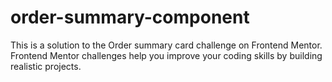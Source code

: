 # order-summary-component
This is a solution to the Order summary card challenge on Frontend Mentor. Frontend Mentor challenges help you improve your coding
skills by building realistic projects. 
